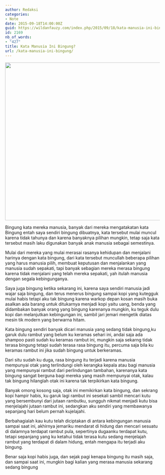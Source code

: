 ```yaml
---
author: Redaksi
categories:
- Note
date: 2015-09-18T14:00:00Z
guid: https://wildanfauzy.com/index.php/2015/09/18/kata-manusia-ini-bingung/
id: 2169
nb_of_words:
- "427"
title: Kata Manusia Ini Bingung?
url: /kata-manusia-ini-bingung/
---
```


<div style="clear:both;text-align:center;">
  <img loading="lazy" class="alignnone wp-image-704" src="https://wildanfauzyart.files.wordpress.com/2020/04/41a77-action-plan-brainstorming-complex-212286.jpg?w=1024&#038;h=682&#038;resize=768%2C512" alt="" width="768" height="512" data-recalc-dims="1" />
</div>

Bingung kata mereka manusia, banyak dari mereka mengatakatan kata Bingung entah saya sendiri bingung dibuatnya, kata tersebut mulai muncul karena tidak tahunya dan karena banyaknya pilihan mungkin, tetap saja kata tersebut masih laku digunakan banyak anak manusia sebagai semestinya.

Mulai dari mereka yang mulai merasai rasanya kehidupan dan menjalani harinya dengan kata bingung, dari kata tersebut muncullah beberapa pilihan yang harus manusia pilih, membuat keputusan dan menjalankan yang manusia sudah sepakati, tapi banyak sebagian mereka merasa bingung karena tidak menjalani yang telah mereka sepakati, yah itulah manusia dengan segala kebingunganya.

Saya juga bingung ketika sekarang ini, karena saya sendiri manusia jadi wajar saja bingung, dan terus menerus bingung sampai kopi yang kutegguk mulai habis tetapi aku tak bingung karena warkop depan kosan masih buka asalkan ada barang untuk ditukarnya menjadi kopi yaitu uang, benda yang didambakan banyak orang yang bingung karenanya mungkin, ku teguk dulu kopi dan melanjutkan kebingungan ini, sambil jari jemari mengetik diatas mesin tik modern yang berwarna hitam.

Kata bingung sendiri banyak dicari manusia yang sedang tidak bingung,ku garuk dulu rambut yang belum ku keramas sehari ini, andai saja ada shampoo pasti sudah ku keramas rambut ini, mungkin saja sekarng tidak terasa bingung tetapi sudah terasa rasa bingung itu, percuma saja bila ku keramas rambut ini jika sudah bingung untuk berkeramas.

Dari situ sudah ku duga, rasa bingung itu terjadi karena manusia mempunyai otak yang terlindungi oleh kerangka kepala atau bagi manusia yang mempunyai rambut dari perlindungan tambahan, karenanya kata bingung sangat berguna bagi mereka yang masih mempunyai otak, kalau tak bingung hilanglah otak ini karena tak terpikirkan kata bingung.

Banyak omong kosong saja, otak ini memikirkan kata bingung, dan sekrang kopi hampir habis, ku garuk lagi rambut ini sesekali sambil mencari kutu yang bersembunyi dari jutaan rambutku, sungguh nikmat menjadi kutu bisa menjelajahi jutaan rambut ini, sedangkan aku sendiri yang membawanya sepanjang hari belum pernah kujelajahi.

Berbahagialah kau kutu telah diciptakan di antara kebingungan manusia sampai saat ini, akhirnya jemariku mendarat di hidung dan mencari sesuatu di dalamnya terdapat rambut pula, sepertinya dugaanku terdapat kutu, tetapi sepanjang yang ku ketahui tidak terasa kutu sedang menjelajah rambut yang terdapat di dalam hidung, entah mengapa itu terjadi aku bingung.

Benar saja kopi habis juga, dan sejak pagi kenapa bingung itu masih saja, dan sampai saat ini, mungkin bagi kalian yang merasa manusia sekarang sedang bingung

<div>
</div>